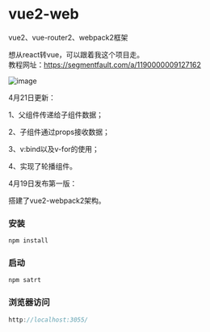 # vue2-web
vue2、vue-router2、webpack2框架

想从react转vue，可以跟着我这个项目走。  
教程网址：https://segmentfault.com/a/1190000009127162


![image](https://github.com/hyy1115/vue2-web/blob/master/public/demo.gif)

4月21日更新：

1、父组件传递给子组件数据；

2、子组件通过props接收数据；

3、v:bind以及v-for的使用；

4、实现了轮播组件。

4月19日发布第一版：

搭建了vue2-webpack2架构。

### 安装

```javascript
npm install
```

### 启动

```javascript
npm satrt
```

### 浏览器访问

```javascript
http://localhost:3055/
```